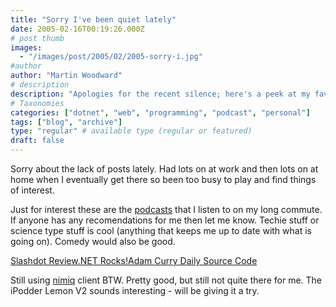 ```yaml
---
title: "Sorry I've been quiet lately"
date: 2005-02-16T00:19:26.000Z
# post thumb
images:
  - "/images/post/2005/02/2005-sorry-i.jpg"
#author
author: "Martin Woodward"
# description
description: "Apologies for the recent silence; here's a peek at my favourite podcasts and a call for your tech and comedy recommendations."
# Taxonomies
categories: ["dotnet", "web", "programming", "podcast", "personal"]
tags: ["blog", "archive"]
type: "regular" # available type (regular or featured)
draft: false
---
```


Sorry about the lack of posts lately. Had lots on at work and then lots on at home when I eventually get there so been too busy to play and find things of interest.

Just for interest these are the [podcasts](http://en.wikipedia.org/wiki/Podcasting) that I listen to on my long commute. If anyone has any recomendations for me then let me know. Techie stuff or science type stuff is cool (anything that keeps me up to date with what is going on). Comedy would also be good.

[Slashdot Review](http://slashdotreview.com/)[.NET Rocks!](http://www.dotnetrocks.com)[Adam Curry Daily Source Code](http://radio.weblogs.com/0001014/categories/dailySourceCode/rss.xml)

Still using [nimiq](http://www.nimiq.nl) client BTW. Pretty good, but still not quite there for me. The iPodder Lemon V2 sounds interesting - will be giving it a try.
